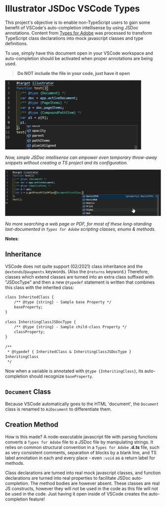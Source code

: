 # Illustrator JSDoc VSCode Types

This project's objective is to enable non-TypeScript users to gain some benefit of VSCode's auto-completion intellisense by using JSDoc annotations.
Content from [Types for Adobe](https://github.com/bbb999/Types-for-Adobe) was processed to transform TypeScript class declarations into mock javascript classes and type definitions.

To use, simply have this document open in your VSCode workspace and auto-completion should be activated when proper annotations are being used.

> **Do NOT include the file in your code, just have it open**

![VSCode Autocompletion](./images/Types-Visual-Studio-Code-Autocompletion.png)

_Now, simple JSDoc intellisense can empower even temporary throw-away snippets without creating a TS project and its configuration._

![VSCode Autocompletion](./images/Types-Visual-Studio-Code-Autocompletion-2.png)

_No more searching a web page or PDF, for most of these long-standing last-documented in `Types for Adobe` scripting classes, enums & methods._

**Notes**:
## Inheritance
VSCode does not quite support (02/2021) class inheritance and the `@extends`/`@augments` keywords. (Also the `@returns` keyword.) Therefore, classes which extend classes are turned into an extra class suffixed with "JSDocType" and then a new `@typedef` statement is written that combines this class with the inherited class:
```
class InheritedClass {
	/** @type {string} - Sample base Property */
	baseProperty;
}

class InheritingClassJSDocType {
	/** @type {string} - Sample child-class Property */
	classProperty;
}

/**
 * @typedef { InheritedClass & InheritingClassJSDocType } InheritingClass
 */
```
Now when a variable is annotated with `@type {InheritingClass}`, its auto-completion should recognize `baseProperty`.

## `Document` Class
Because VSCode automatically goes to the HTML 'document', the `Document` class is renamed to `AiDocument` to differentiate them.

## Creation Method
How is this made? A node-executable javascript file with parsing functions converts a `Types for Adobe` file to a JSDoc file by manipulating strings. It relies on common structural convention in a `Types for Adobe` **.d.ts** file, such as very consistent comments, separation of blocks by a blank line, and TS label annotation in each and every place - even `:void` as a return label for methods.

Class declarations are turned into real mock javascript classes, and function declarations are turned into real properties to facilitate JSDoc auto-completion. The method bodies are however absent. These classes are real JS constructs, however they will not be used in the code as this file will not be used in the code. Just having it open inside of VSCode creates the auto-completion feature!